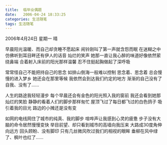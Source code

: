 ```yaml
---
title:  临毕业偶题
date:   2006-04-24 18:33:25
categories: 生活随笔
tags: 生活随笔
---
```


2006年4月24日  星期一  晴

早晨阳光温暖、而自己却贪睡不愿起床
闹铃刚叫了第一声就含怨而眠
在迷糊之中仿佛听到耳目畔还有伊人的话音
灿烂的笑声
她那一直让我心醉的味道好像依然萦绕鼻端
合着射入床前的阳光那样温馨
忍不住挺起胸做起了深呼吸

常常怪自己不能把持自己的思念
如排山倒海一般难以控制
思念着、思念着
总会慢慢的进入梦乡
她还会在那里等候
我依然会到达我们约定的地方
渐渐的自己没有了自我、没有了……

人生的路途我轻轻漫步
每个早晨还会有金色的阳光照入我的窗前
我还会看到她那灿烂的笑脸
静静的看着人们的脚步那样匆忙
屋顶飞过了每日都飞过的白色鸽子
吸引着我的目光
路边的小摊还是没有变

如网的电线网住了城市的纯真、我的脚步
喧哗声让我感到心灵的疲惫
步子没有大脑的命令居然慢慢变快
举目前望、却只看到城市的高墙向我压来
大路成30度角伸向远方
回头顾盼、没有脚印
只有几丝微风吹过我们的相视的眼眸
垂柳在风中绿了、枫叶也红了……
